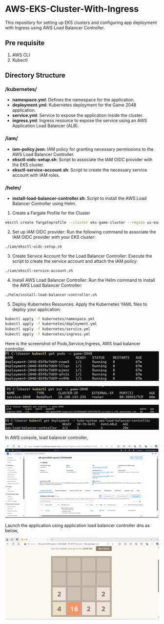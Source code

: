 # AWS-EKS-Cluster-With-Ingress

This repository for setting up EKS clusters and configuring app deployment with Ingress using AWS Load Balancer Controller.

## Pre requisite
1. AWS CLI
2. Kubectl

## Directory Structure

### /kubernetes/
- **namespace.yml**: Defines the namespace for the application.
- **deployment.yml**: Kubernetes deployment for the Game 2048 application.
- **service.yml**: Service to expose the application inside the cluster.
- **ingress.yml**: Ingress resource to expose the service using an AWS Application Load Balancer (ALB).

### /iam/
- **iam-policy.json**: IAM policy for granting necessary permissions to the AWS Load Balancer Controller.
- **eksctl-oidc-setup.sh**: Script to associate the IAM OIDC provider with the EKS cluster.
- **eksctl-service-account.sh**: Script to create the necessary service account with IAM roles.

### /helm/
- **install-load-balancer-controller.sh**: Script to install the AWS Load Balancer Controller using Helm.

1. Create a Fargate Profile for the Cluster
```bash
eksctl create fargateprofile --cluster eks-game-cluster --region us-east-1 --name alb-sample-app --namespace game-2048
```

2. Set up IAM OIDC provider:
Run the following command to associate the IAM OIDC provider with your EKS cluster:
```bash
./iam/eksctl-oidc-setup.sh
```

3. Create Service Account for the Load Balancer Controller:
Execute the script to create the service account and attach the IAM policy:
```bash
./iam/eksctl-service-account.sh
```
4. Install AWS Load Balancer Controller:
Run the Helm command to install the AWS Load Balancer Controller:
```bash
./helm/install-load-balancer-controller.sh
```
5. Deploy Kubernetes Resources:
Apply the Kubernetes YAML files to deploy your application:
```bash
kubectl apply -f kubernetes/namespace.yml
kubectl apply -f kubernetes/deployment.yml
kubectl apply -f kubernetes/service.yml
kubectl apply -f kubernetes/ingress.yml
```
Here is the screenshot of Pods,Service,Ingress, AWS load balancer controller.
![Screenshot](images/pods.png)

![Screenshot](images/service.png)

![Screenshot](images/ingress.png)

![Screenshot](images/aws-load-balancer-controller-deployment.png)

In AWS console, load balancer controller,

![Screenshot](images/application-load-balancer-controller.png)

Launch the application using application load balancer controller dns as below, 

![Screenshot](images/app-game2048.png)

